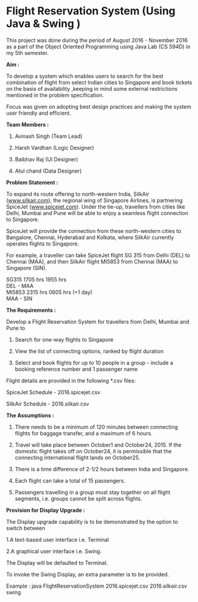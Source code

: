 # Flight Reservation System (Using Java & Swing )  

This project was done during the period of August 2016 - November 2016 as a part of the Object Oriented Programming using Java Lab (CS 594D) in my 5th semester.

<b>Aim :</b>  

To develop a system which enables users to search for the best combination of flight from select Indian cities to Singapore and 
book tickets on the basis of availability ,keeping in mind some external restrictions mentioned in the problem specification. 

Focus was given on adopting best design practices and making the system user friendly and efficient.  

<b>Team Members :  </b>  

1. Avinash Singh (Team Lead)  

2. Harsh Vardhan (Logic Designer)  

3. Baibhav Raj (UI Designer)  

4. Atul chand (Data Designer)   

<b>Problem Statement :  </b>  

To expand its route offering to north-western India, SilkAir (www.silkair.com), the regional wing of Singapore Airlines, is partnering SpiceJet (www.spicejet.com).  Under the tie-up, travellers from cities like Delhi, Mumbai and Pune will be able to enjoy a seamless flight connection to Singapore.  

SpiceJet will provide the connection from these north-western cities to Bangalore, Chennai, Hyderabad and Kolkata, where SilkAir currently operates flights to Singapore.

For example, a traveller can take SpiceJet flight SG 315 from Delhi (DEL) to Chennai (MAA), and then SilkAir flight MI5853 from Chennai (MAA) to Singapore (SIN). 

 SG315	 1705 hrs 1955 hrs    
 DEL - MAA  
 MI5853	 2315 hrs  0605 hrs (+1 day)  
 MAA - SIN  

<b>The Requirements : </b>   
  
Develop a Flight Reservation System for travellers from Delhi, Mumbai and Pune to

1. Search for one-way flights to Singapore  

2. View the list of connecting options, ranked by flight duration  

3. Select and book flights for up to 10 people in a group - include a booking reference number and 1 passenger name  

Flight details are provided in the following *.csv files:  

SpiceJet Schedule -  2016.spicejet.csv

SilkAir Schedule - 2016.silkair.csv
 

<b>The Assumptions :</b>    

1. There needs to be a minimum of 120 minutes between connecting flights for baggage transfer, and a maximum of 6 hours.

2. Travel will take place between October1 and October24, 2015.  If the domestic flight takes off on October24, it is permissible that the connecting international flight lands on October25.

3. There is a time difference of 2-1/2 hours between India and Singapore.

4. Each flight can take a total of 15 passengers.

5. Passengers travelling in a group must stay together on all flight segments, i.e. groups cannot be split across flights.

<b>Provision for Display Upgrade : </b>  

The Display upgrade capability is to be demonstrated by the option to switch between  

1.A text-based user interface i.e. Terminal  

2.A graphical user interface i.e. Swing.  

The Display will be defaulted to Terminal.   

To invoke the Swing Display, an extra parameter is to be provided.  

Example : java FlightReservationSystem 2016.spicejet.csv 2016.silkair.csv swing

